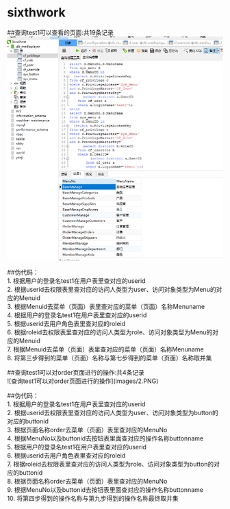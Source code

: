 # sixthwork</br>
##查询test1可以查看的页面:共19条记录</br>
![查询test1可以查看的页面](images/1.PNG)</br>
<p></p>
##伪代码：</br>
1.	根据用户的登录名test1在用户表里查对应的userid</br>
2.	根据userid去权限表里查对应的访问人类型为user、访问对象类型为Menu的对应的Menuid</br>
3.	根据Menuid去菜单（页面）表里查对应的菜单（页面）名称Menuname</br>
4.	 根据用户的登录名test1在用户表里查对应的userid</br>
5.	根据userid去用户角色表里查对应的roleid</br>
6.	根据roleid去权限表里查对应的访问人类型为role、访问对象类型为Menu的对应的Menuid</br>
7.	根据Menuid去菜单（页面）表里查对应的菜单（页面）名称Menuname</br>
8.	将第三步得到的菜单（页面）名称与第七步得到的菜单（页面）名称取并集</br>
<p></p>
<p></p>
##查询test1可以对order页面进行的操作:共4条记录</br>
![查询test1可以对order页面进行的操作](images/2.PNG)</br>
<p></p>
##伪代码：</br>
1.	根据用户的登录名test1在用户表里查对应的userid</br>
2.	根据userid去权限表里查对应的访问人类型为user、访问对象类型为button的对应的buttonid</br>
3.	根据页面名称order去菜单（页面）表里查对应的MenuNo</br>
4.	根据MenuNo以及buttonid去按钮表里面查对应的操作名称buttonname</br>
5.	根据用户的登录名test1在用户表里查对应的userid</br>
6.	根据userid去用户角色表里查对应的roleid</br>
7.	根据roleid去权限表里查对应的访问人类型为role、访问对象类型为button的对应的buttonid</br>
8.	根据页面名称order去菜单（页面）表里查对应的MenuNo</br>
9.	根据MenuNo以及buttonid去按钮表里面查对应的操作名称buttonname</br>
10.	将第四步得到的操作名称与第九步得到的操作名称最终取并集</br>


